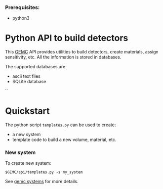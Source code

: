
### Prerequisites:

- python3

# Python API to build detectors 

This [GEMC](https://gemc.github.io/home/) API provides utilities to build detectors, create materials, 
assign sensitivity, etc. All the information is stored in databases.

The supported databases are:

- ascii text files
- SQLite database

``
# Quickstart

The python script `templates.py` can be used to create: 
 - a new system 
 - template code to build a new volume, material, etc.


### New system 

To create new system:

``` 
$GEMC/api/templates.py -s my_system
```

See [gemc systems](https://gemc.github.io/home/documentation/system) for more details.

